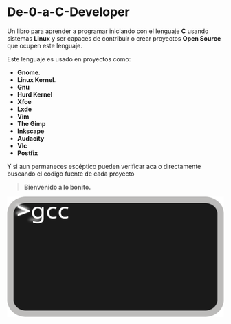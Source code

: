 # De-0-a-C-Developer

Un libro para aprender a programar iniciando con el lenguaje **C** usando sistemas **Linux** y ser capaces de contribuir o crear proyectos **Open Source** que ocupen este lenguaje.

Este lenguaje es usado en proyectos como:

* **Gnome**.
* **Linux Kernel**.
* **Gnu**
* **Hurd Kernel**
* **Xfce**
* **Lxde**
* **Vim**
* **The Gimp**
* **Inkscape**
* **Audacity**
* **Vlc**
* **Postfix**

Y si aun permaneces escéptico pueden verificar aca o directamente buscando el codigo fuente de cada proyecto

> **Bienvenido a lo bonito.**

![Terminal](Imagenes/interprete.svg)

